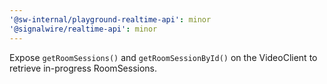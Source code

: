 ```yaml
---
'@sw-internal/playground-realtime-api': minor
'@signalwire/realtime-api': minor
---
```


Expose `getRoomSessions()` and `getRoomSessionById()` on the VideoClient to retrieve in-progress RoomSessions.

